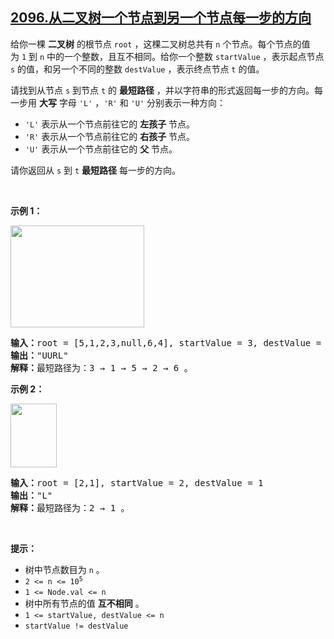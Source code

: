 ## [2096.从二叉树一个节点到另一个节点每一步的方向](https://leetcode.cn/problems/step-by-step-directions-from-a-binary-tree-node-to-another/)
<p>给你一棵 <strong>二叉树</strong>&nbsp;的根节点&nbsp;<code>root</code>&nbsp;，这棵二叉树总共有&nbsp;<code>n</code>&nbsp;个节点。每个节点的值为&nbsp;<code>1</code>&nbsp;到&nbsp;<code>n</code>&nbsp;中的一个整数，且互不相同。给你一个整数&nbsp;<code>startValue</code>&nbsp;，表示起点节点 <code>s</code>&nbsp;的值，和另一个不同的整数&nbsp;<code>destValue</code>&nbsp;，表示终点节点&nbsp;<code>t</code>&nbsp;的值。</p>

<p>请找到从节点&nbsp;<code>s</code>&nbsp;到节点 <code>t</code>&nbsp;的 <strong>最短路径</strong>&nbsp;，并以字符串的形式返回每一步的方向。每一步用 <strong>大写</strong>&nbsp;字母&nbsp;<code>'L'</code>&nbsp;，<code>'R'</code>&nbsp;和&nbsp;<code>'U'</code>&nbsp;分别表示一种方向：</p>

<ul>
	<li><code>'L'</code>&nbsp;表示从一个节点前往它的 <strong>左孩子</strong>&nbsp;节点。</li>
	<li><code>'R'</code>&nbsp;表示从一个节点前往它的 <strong>右孩子</strong>&nbsp;节点。</li>
	<li><code>'U'</code>&nbsp;表示从一个节点前往它的 <strong>父</strong>&nbsp;节点。</li>
</ul>

<p>请你返回从 <code>s</code>&nbsp;到 <code>t</code>&nbsp;<strong>最短路径</strong>&nbsp;每一步的方向。</p>

<p>&nbsp;</p>

<p><strong>示例 1：</strong></p>

<p><img alt="" src="https://assets.leetcode.com/uploads/2021/11/15/eg1.png" style="width: 214px; height: 163px;"></p>

<pre><b>输入：</b>root = [5,1,2,3,null,6,4], startValue = 3, destValue = 6
<b>输出：</b>"UURL"
<b>解释：</b>最短路径为：3 → 1 → 5 → 2 → 6 。
</pre>

<p><strong>示例 2：</strong></p>

<p><img alt="" src="https://assets.leetcode.com/uploads/2021/11/15/eg2.png" style="width: 74px; height: 102px;"></p>

<pre><b>输入：</b>root = [2,1], startValue = 2, destValue = 1
<b>输出：</b>"L"
<b>解释：</b>最短路径为：2 → 1 。
</pre>

<p>&nbsp;</p>

<p><strong>提示：</strong></p>

<ul>
	<li>树中节点数目为&nbsp;<code>n</code>&nbsp;。</li>
	<li><code>2 &lt;= n &lt;= 10<sup>5</sup></code></li>
	<li><code>1 &lt;= Node.val &lt;= n</code></li>
	<li>树中所有节点的值 <strong>互不相同</strong>&nbsp;。</li>
	<li><code>1 &lt;= startValue, destValue &lt;= n</code></li>
	<li><code>startValue != destValue</code></li>
</ul>
